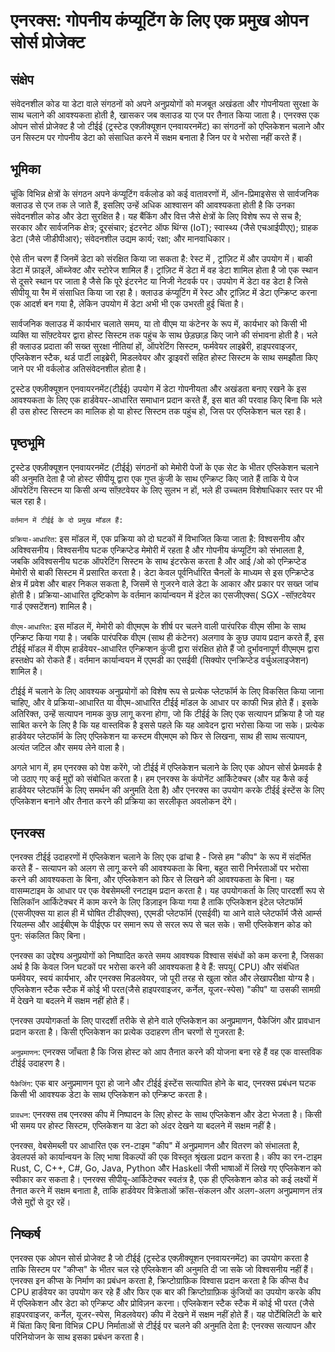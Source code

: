 # एनरक्स: गोपनीय कंप्यूटिंग के लिए एक प्रमुख ओपन सोर्स प्रोजेक्ट


## संक्षेप

संवेदनशील कोड या डेटा वाले संगठनों को अपने अनुप्रयोगों को मजबूत अखंडता और गोपनीयता सुरक्षा के साथ चलाने की आवश्यकता होती है, खासकर जब क्लाउड या एज पर तैनात किया जाता है। एनरक्स एक ओपन सोर्स प्रोजेक्ट है जो टीईई (ट्रस्टेड एक्ज़ीक्यूशन एनवायरनमेंट) का संगठनों को एप्लिकेशन चलाने और उन सिस्टम पर गोपनीय डेटा को संसाधित करने में सक्षम बनाता है जिन पर वे भरोसा नहीं करते हैं।

        
## भूमिका   

चूंकि विभिन्न क्षेत्रों के संगठन अपने कंप्यूटिंग वर्कलोड को कई वातावरणों में, ऑन-प्रिमाइसेस से सार्वजनिक क्लाउड से एज तक ले जाते हैं, इसलिए उन्हें अधिक आश्वासन की आवश्यकता होती है कि उनका संवेदनशील कोड और डेटा सुरक्षित है। यह बैंकिंग और वित्त जैसे क्षेत्रों के लिए विशेष रूप से सच है; सरकार और सार्वजनिक क्षेत्र; दूरसंचार; इंटरनेट ऑफ थिंग्स (IoT); स्वास्थ्य (जैसे एचआईपीएए); ग्राहक डेटा (जैसे जीडीपीआर); संवेदनशील उद्यम कार्य; रक्षा; और मानवाधिकार।

ऐसे तीन चरण हैं जिनमें डेटा को संरक्षित किया जा सकता है: रेस्ट में  , ट्रांज़िट में और उपयोग में। बाकी डेटा में फ़ाइलें, ऑब्जेक्ट और स्टोरेज शामिल हैं। ट्रांज़िट में डेटा में वह डेटा शामिल होता है जो एक स्थान से दूसरे स्थान पर जाता है जैसे कि पूरे इंटरनेट या निजी नेटवर्क पर। उपयोग में डेटा वह डेटा है जिसे सीपीयू या रैम में संसाधित किया जा रहा है। क्लाउड कंप्यूटिंग में रेस्ट और ट्रांज़िट में डेटा एन्क्रिप्ट करना एक आदर्श बन गया है, लेकिन उपयोग में डेटा अभी भी एक उभरती हुई चिंता है।

सार्वजनिक क्लाउड में कार्यभार चलाते समय, या तो वीएम या कंटेनर के रूप में, कार्यभार को किसी भी व्यक्ति या सॉफ़्टवेयर द्वारा होस्ट सिस्टम तक पहुंच के साथ छेड़छाड़ किए जाने की संभावना होती है। भले ही क्लाउड प्रदाता की सख्त सुरक्षा नीतियां हों, ऑपरेटिंग सिस्टम, फर्मवेयर लाइब्रेरी, हाइपरवाइजर, एप्लिकेशन स्टैक, थर्ड पार्टी लाइब्रेरी, मिडलवेयर और ड्राइवरों सहित होस्ट सिस्टम के साथ समझौता किए जाने पर भी वर्कलोड अतिसंवेदनशील होता है।


ट्रस्टेड एक्ज़ीक्यूशन एनवायरनमेंट(टीईई) उपयोग में डेटा गोपनीयता और अखंडता बनाए रखने के  इस आवश्यकता के लिए एक हार्डवेयर-आधारित समाधान प्रदान करते हैं, इस बात की परवाह किए बिना कि भले ही उस होस्ट सिस्टम का मालिक हो या होस्ट सिस्टम तक पहुंच हो, जिस पर एप्लिकेशन चल रहा है।

## पृष्ठभूमि

ट्रस्टेड एक्ज़ीक्यूशन एनवायरनमेंट (टीईई) संगठनों को मेमोरी पेजों के एक सेट के भीतर एप्लिकेशन चलाने की अनुमति देता है जो होस्ट सीपीयू द्वारा एक गुप्त कुंजी के साथ एन्क्रिप्ट किए जाते हैं ताकि ये पेज ऑपरेटिंग सिस्टम या किसी अन्य सॉफ़्टवेयर के लिए सुलभ न हों, भले ही उच्चतम विशेषाधिकार स्तर पर भी चल रहा है।

`वर्तमान में टीईई के दो प्रमुख मॉडल हैं:`

`प्रक्रिया-आधारित`: इस मॉडल में, एक प्रक्रिया को दो घटकों में विभाजित किया जाता है: विश्वसनीय और अविश्वसनीय। विश्वसनीय घटक एन्क्रिप्टेड मेमोरी में रहता है और गोपनीय कंप्यूटिंग को संभालता है, जबकि अविश्वसनीय घटक ऑपरेटिंग सिस्टम के साथ इंटरफेस करता है और आई /ओ  को एन्क्रिप्टेड मेमोरी से बाकी सिस्टम में प्रसारित करता है। डेटा केवल पूर्वनिर्धारित चैनलों के माध्यम से इस एन्क्रिप्टेड क्षेत्र में प्रवेश और बाहर निकल सकता है, जिसमें से गुजरने वाले डेटा के आकार और प्रकार पर सख्त जांच होती है। प्रक्रिया-आधारित दृष्टिकोण के वर्तमान कार्यान्वयन में इंटेल का एसजीएक्स( SGX -सॉफ़्टवेयर गार्ड एक्सटेंशन) शामिल है।

`वीएम-आधारित`: इस मॉडल में, मेमोरी को वीएमएम के शीर्ष पर चलने वाली पारंपरिक वीएम सीमा के साथ एन्क्रिप्ट किया गया है। जबकि पारंपरिक वीएम (साथ ही कंटेनर) अलगाव के कुछ उपाय प्रदान करते हैं, इस टीईई मॉडल में वीएम हार्डवेयर-आधारित एन्क्रिप्शन कुंजी द्वारा संरक्षित होते हैं जो दुर्भावनापूर्ण वीएमएम द्वारा हस्तक्षेप को रोकते हैं। वर्तमान कार्यान्वयन में एएमडी का एसईवी (सिक्योर एनक्रिप्टेड वर्चुअलाइजेशन) शामिल है।

टीईई में चलाने के लिए आवश्यक अनुप्रयोगों को विशेष रूप से प्रत्येक प्लेटफॉर्म के लिए विकसित किया जाना चाहिए, और वे प्रक्रिया-आधारित या वीएम-आधारित टीईई मॉडल के आधार पर काफी भिन्न होते हैं। इसके अतिरिक्त, उन्हें सत्यापन नामक कुछ लागू करना होगा, जो कि टीईई के लिए एक सत्यापन प्रक्रिया है जो यह साबित करने के लिए है कि यह वास्तविक है इससे पहले कि यह आवेदन द्वारा भरोसा किया जा सके। प्रत्येक हार्डवेयर प्लेटफॉर्म के लिए एप्लिकेशन या कस्टम वीएमएम को फिर से लिखना, साथ ही साथ सत्यापन, अत्यंत जटिल और समय लेने वाला है।




अगले भाग में, हम एनरक्स को पेश करेंगे, जो टीईई में एप्लिकेशन चलाने के लिए एक ओपन सोर्स फ्रेमवर्क है जो उठाए गए कई मुद्दों को संबोधित करता है। हम एनरक्स के कंपोनेंट आर्किटेक्चर (और यह कैसे कई हार्डवेयर प्लेटफॉर्म के लिए समर्थन की अनुमति देता है) और एनरक्स का उपयोग करके टीईई इंस्टेंस के लिए एप्लिकेशन बनाने और तैनात करने की प्रक्रिया का सरलीकृत अवलोकन देंगे।

## एनरक्स

एनरक्स टीईई उदाहरणों में एप्लिकेशन चलाने के लिए एक ढांचा है - जिसे हम "कीप" के रूप में संदर्भित करते हैं - सत्यापन को अलग से लागू करने की आवश्यकता के बिना, बहुत सारी निर्भरताओं पर भरोसा करने की आवश्यकता के बिना, और एप्लिकेशन को फिर से लिखने की आवश्यकता के बिना। यह वासम्मटाइम  के आधार पर एक वेबसेमब्ली रनटाइम प्रदान करता है। यह उपयोगकर्ता के लिए पारदर्शी रूप से सिलिकॉन आर्किटेक्चर में काम करने के लिए डिज़ाइन किया गया है ताकि एप्लिकेशन इंटेल प्लेटफॉर्म (एसजीएक्स या हाल ही में घोषित टीडीएक्स), एएमडी प्लेटफॉर्म (एसईवी) या आने वाले प्लेटफॉर्म जैसे आर्म्स रियलम्स और आईबीएम के पीईएफ पर समान रूप से सरल रूप से चल सके। सभी एप्लिकेशन कोड को पुन: संकलित किए बिना।

एनरक्स का उद्देश्य अनुप्रयोगों को निष्पादित करते समय आवश्यक विश्वास संबंधों को कम करना है, जिसका अर्थ है कि केवल  जिन घटकों पर भरोसा करने की आवश्यकता है वे हैं: सपयु(  CPU) और संबंधित फर्मवेयर, स्वयं कार्यभार, और एनरक्स मिडलवेयर, जो पूरी तरह से खुला स्रोत और लेखापरीक्षा योग्य है। एप्लिकेशन स्टैक स्टैक में कोई भी परत(जैसे हाइपरवाइजर, कर्नेल, यूजर-स्पेस)  "कीप"  या उसकी सामग्री में देखने या बदलने में सक्षम नहीं होते हैं।

एनरक्स उपयोगकर्ता के लिए पारदर्शी तरीके से होने वाले एप्लिकेशन का अनुप्रमाणन, पैकेजिंग और प्रावधान प्रदान करता है। किसी एप्लिकेशन का प्रत्येक उदाहरण तीन चरणों से गुजरता है:

`अनुप्रमाणन`: एनरक्स जाँचता है कि जिस होस्ट को आप तैनात करने की योजना बना रहे हैं वह एक वास्तविक टीईई उदाहरण है।

`पैकेजिंग`: एक बार अनुप्रमाणन पूरा हो जाने और टीईई इंस्टेंस सत्यापित होने के बाद, एनरक्स प्रबंधन घटक किसी भी आवश्यक डेटा के साथ एप्लिकेशन को एन्क्रिप्ट करता है।

`प्रावधन`: एनरक्स तब एनरक्स कीप में निष्पादन के लिए होस्ट के साथ एप्लिकेशन और डेटा भेजता है। किसी भी समय  पर होस्ट सिस्टम, एप्लिकेशन या डेटा को अंदर देखने या बदलने में सक्षम नहीं है।




एनरक्स, वेबसेमब्ली पर आधारित एक रन-टाइम "कीप" में अनुप्रमाणन और वितरण को संभालता है, डेवलपर्स को कार्यान्वयन के लिए भाषा विकल्पों की एक विस्तृत श्रृंखला प्रदान करता है। कीप का रन-टाइम Rust, C, C++, C#, Go, Java, Python और Haskell जैसी भाषाओं में लिखे गए एप्लिकेशन को स्वीकार कर सकता है। एनरक्स सीपीयू-आर्किटेक्चर स्वतंत्र है, एक ही एप्लिकेशन कोड को कई लक्ष्यों में तैनात करने में सक्षम बनाता है, ताकि हार्डवेयर विक्रेताओं  क्रॉस-संकलन और अलग-अलग अनुप्रमाणन तंत्र जैसे मुद्दों से दूर रहें।

## निष्कर्ष
एनरक्स एक ओपन सोर्स प्रोजेक्ट है जो टीईई (ट्रस्टेड एक्ज़ीक्यूशन एनवायरनमेंट) का उपयोग करता है ताकि सिस्टम पर "कीप्स" के भीतर चल रहे एप्लिकेशन की अनुमति दी जा सके जो विश्वसनीय नहीं हैं। एनरक्स इन कीप्स के निर्माण का प्रबंधन करता है, क्रिप्टोग्राफ़िक विश्वास प्रदान करता है कि कीप्स वैध CPU हार्डवेयर का उपयोग कर रहे हैं और फिर एक बार की क्रिप्टोग्राफ़िक कुंजियों का उपयोग करके कीप में एप्लिकेशन और डेटा को एन्क्रिप्ट और प्रोविज़न करना।  एप्लिकेशन स्टैक स्टैक में कोई भी परत (जैसे हाइपरवाइजर, कर्नेल, यूजर-स्पेस, मिडलवेयर) कीप में देखने में सक्षम नहीं होते हैं। यह पोर्टेबिलिटी के बारे में चिंता किए बिना विभिन्न CPU निर्माताओं से टीईई पर चलने की अनुमति देता है: एनरक्स सत्यापन और परिनियोजन के साथ इसका प्रबंधन करता है।

